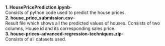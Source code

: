 <b>1. HousePricePrediction.ipynb</b>- <br>
Consists of python code used to predict the house prices.
<br>
<b>2. house_price_submission.csv</b>- <br>
Result file which shows all the predicted values of houses. Consists of two columns, House id and its corresponding sales price.
<br>
<b>3. house-prices-advanced-regression-techniques.zip</b>-<br>
Consists of  all datasets used.
